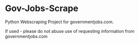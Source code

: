 # Gov-Jobs-Scrape
Python Webscraping Project for governmentjobs.com. 

If used - please do not abuse use of requesting information from governmentjobs.com
